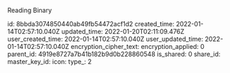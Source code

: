 Reading Binary

id: 8bbda3074850440ab49fb54472acf1d2
created_time: 2022-01-14T02:57:10.040Z
updated_time: 2022-01-20T02:11:09.476Z
user_created_time: 2022-01-14T02:57:10.040Z
user_updated_time: 2022-01-14T02:57:10.040Z
encryption_cipher_text: 
encryption_applied: 0
parent_id: 4919e8727a7b41b182b9d0b228860548
is_shared: 0
share_id: 
master_key_id: 
icon: 
type_: 2